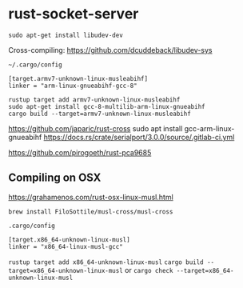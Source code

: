 # rust-socket-server

```
sudo apt-get install libudev-dev
```
Cross-compiling:
https://github.com/dcuddeback/libudev-sys

`~/.cargo/config`
```
[target.armv7-unknown-linux-musleabihf]
linker = "arm-linux-gnueabihf-gcc-8"
```

```
rustup target add armv7-unknown-linux-musleabihf
sudo apt-get install gcc-8-multilib-arm-linux-gnueabihf
cargo build --target=armv7-unknown-linux-musleabihf
```
https://github.com/japaric/rust-cross
sudo apt install gcc-arm-linux-gnueabihf
https://docs.rs/crate/serialport/3.0.0/source/.gitlab-ci.yml


https://github.com/pirogoeth/rust-pca9685


## Compiling on OSX
https://grahamenos.com/rust-osx-linux-musl.html

`brew install FiloSottile/musl-cross/musl-cross`

`.cargo/config`
```
[target.x86_64-unknown-linux-musl]
linker = "x86_64-linux-musl-gcc"
```

`rustup target add x86_64-unknown-linux-musl`
`cargo build --target=x86_64-unknown-linux-musl`  or
`cargo check --target=x86_64-unknown-linux-musl`
